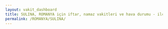```yaml
---
layout: vakit_dashboard
title: SULINA, ROMANYA için iftar, namaz vakitleri ve hava durumu - ilçe/eyalet seç
permalink: /ROMANYA/SULINA/
---
```


<script type="text/javascript">
  var GLOBAL_COUNTRY = 'ROMANYA';
  var GLOBAL_CITY = 'SULINA';
  var GLOBAL_STATE = '';
  var lat = 72;
  var lon = 21;
</script>
